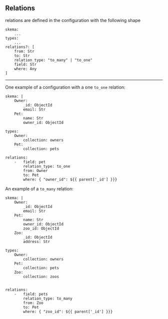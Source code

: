 ## Relations
relations are defined in the configuration with the following shape
```
skema:
    ...
types: 
    ...
relations?: [
    from: Str
    to: Str
    relation_type: "to_many" | "to_one"
    field: Str
    where: Any
]
```
-------

One example of a configuration with a one `to_one` relation:
```
skema: |
    Owner:
        _id: ObjectId
        email: Str
    Pet:
        name: Str
        owner_id: ObjectId

types:
    Owner:
        collection: owners
    Pet:
        collection: pets

relations:
    -   field: pet
        relation_type: to_one
        from: Owner
        to: Pet
        where: { "owner_id": ${{ parent['_id'] }}}
```
An example of a `to_many` relation:
```
skema: |
    Owner:
        _id: ObjectId
        email: Str
    Pet:
        name: Str
        owner_id: ObjectId
        zoo_id: ObjectId
    Zoo:
        _id: ObjectId
        address: Str

types:
    Owner:
        collection: owners
    Pet:
        collection: pets
    Zoo:
        collection: zoos


relations:
    -   field: pets
        relation_type: to_many
        from: Zoo
        to: Pet
        where: { "zoo_id": ${{ parent['_id'] }}}
```

